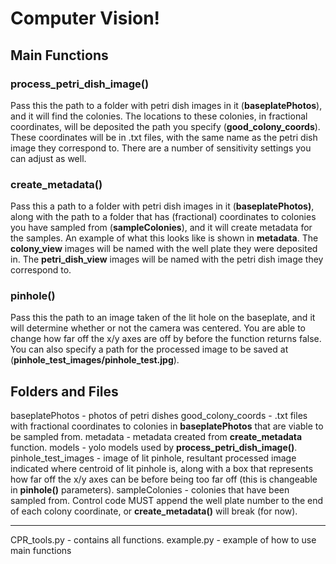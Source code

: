 # Computer Vision!

## Main Functions

### process_petri_dish_image()
Pass this the path to a folder with petri dish images in it (**baseplatePhotos**), and it will find the colonies. The locations to these colonies, 
in fractional coordinates, will be deposited the path you specify (**good_colony_coords**). These coordinates will be in .txt files, with the same name as the petri dish image they correspond to. There are a number of sensitivity settings you can adjust as well.

### create_metadata() 
Pass this a path to a folder with petri dish images in it (**baseplatePhotos)**, along with the path to a folder that has (fractional) coordinates to colonies you have sampled from (**sampleColonies**), and it will create metadata for the samples. An example of what this looks like is shown in **metadata**. The **colony_view** images will be named with the well plate they were deposited in. The **petri_dish_view** images will be named with the petri dish image they correspond to. 

### pinhole()
Pass this the path to an image taken of the lit hole on the baseplate, and it will determine whether or not the camera was centered. You are able to change how far off the x/y axes are off by before the function returns false. You can also specify a path for the processed image to be saved at (**pinhole_test_images/pinhole_test.jpg**). 

## Folders and Files
baseplatePhotos - photos of petri dishes
good_colony_coords - .txt files with fractional coordinates to colonies in **baseplatePhotos** that are viable to be sampled from. 
metadata - metadata created from **create_metadata** function.
models - yolo models used by **process_petri_dish_image()**.
pinhole_test_images - image of lit pinhole, resultant processed image indicated where centroid of lit pinhole is, along with a box that represents how far off the x/y axes can be before being too far off (this is changeable in **pinhole()** parameters). 
sampleColonies - colonies that have been sampled from. Control code MUST append the well plate number to the end of each colony coordinate, or **create_metadata()** will break (for now).

---

CPR_tools.py - contains all functions. 
example.py - example of how to use main functions
